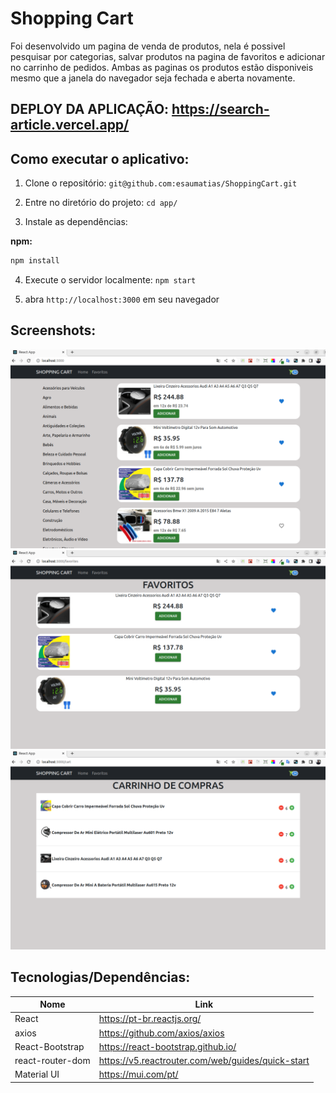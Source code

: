 # Shopping Cart

Foi desenvolvido um pagina de venda de produtos, nela é possivel pesquisar por categorias, salvar produtos na pagina de favoritos e adicionar no carrinho de pedidos. Ambas as paginas os produtos estão disponiveis mesmo que a janela do navegador seja fechada e aberta novamente.

## DEPLOY DA APLICAÇÃO: https://search-article.vercel.app/

## Como executar o aplicativo:

1) Clone o repositório: `git@github.com:esaumatias/ShoppingCart.git`

2) Entre no diretório do projeto: `cd app/`

3) Instale as dependências:

**npm:**

```bash
npm install
```

4) Execute o servidor localmente: `npm start`

5) abra `http://localhost:3000` em seu navegador

## Screenshots:
![Home Page](/app/src/Screenshots/home.png)
![Favorites Page](/app/src/Screenshots/favoritos.png)
![Cart Page](/app/src/Screenshots/cart.png)

## Tecnologias/Dependências:

| Nome | Link |
| -- | -- |
| React | https://pt-br.reactjs.org/ |
| axios | https://github.com/axios/axios |
| React-Bootstrap | https://react-bootstrap.github.io/ |
| react-router-dom | https://v5.reactrouter.com/web/guides/quick-start |
| Material UI | https://mui.com/pt/ |